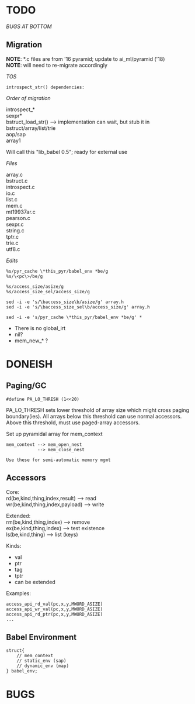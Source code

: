 TODO
====

*BUGS AT BOTTOM*

Migration
---------

**NOTE**: \*.c files are from '16 pyramid; update to ai_ml/pyramid ('18)  
**NOTE**: will need to re-migrate accordingly

*TOS*

    introspect_str() dependencies:

*Order of migration*

introspect\_\*  
sexpr\*  
bstruct_load_str() --> implementation can wait, but stub it in  
bstruct/array/list/trie  
aop/sap  
array1  

Will call this "lib_babel 0.5"; ready for external use  


*Files*

array.c  
bstruct.c  
introspect.c  
io.c  
list.c  
mem.c  
mt19937ar.c  
pearson.c  
sexpr.c  
string.c  
tptr.c  
trie.c  
utf8.c  


*Edits*

    %s/pyr_cache \*this_pyr/babel_env *be/g
    %s/\<pc\>/be/g

    %s/access_size/asize/g
    %s/access_size_sel/access_size/g

    sed -i -e 's/\baccess_size\b/asize/g' array.h
    sed -i -e 's/\baccess_size_sel\b/access_size/g' array.h

    sed -i -e 's/pyr_cache \*this_pyr/babel_env *be/g' *

* There is no global_irt
* nil?
* mem_new\_\* ?


DONEISH
=======

Paging/GC
---------

    #define PA_LO_THRESH (1<<20)

PA_LO_THRESH sets lower threshold of array size which might cross paging
boundary(ies). All arrays below this threshold can use normal accessors.
Above this threshold, must use paged-array accessors.

Set up pyramidal array for mem_context

    mem_context --> mem_open_nest
                --> mem_close_nest
    
    Use these for semi-automatic memory mgmt



Accessors
---------

Core:  
rd(be,kind,thing,index,result)      --> read  
wr(be,kind,thing,index,payload)     --> write  

Extended:  
rm(be,kind,thing,index)             --> remove  
ex(be,kind,thing,index)             --> test existence  
ls(be,kind,thing)                   --> list (keys)  

Kinds:
- val
- ptr
- tag
- tptr
- can be extended

Examples:

    access_api_rd_val(pc,x,y,MWORD_ASIZE)
    access_api_wr_val(pc,x,y,MWORD_ASIZE)
    access_api_rd_ptr(pc,x,y,MWORD_ASIZE)
    ...

Babel Environment
-----------------

    struct{
        // mem_context
        // static_env (sap)
        // dynamic_env (map)
    } babel_env;



BUGS
====



